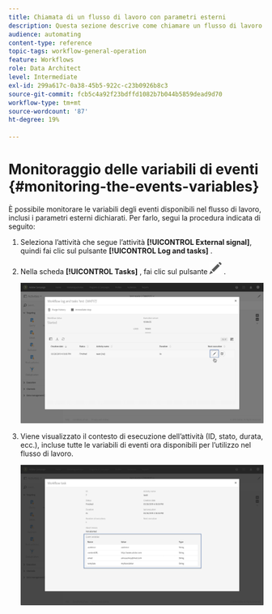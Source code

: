 ```yaml
---
title: Chiamata di un flusso di lavoro con parametri esterni
description: Questa sezione descrive come chiamare un flusso di lavoro con parametri esterni.
audience: automating
content-type: reference
topic-tags: workflow-general-operation
feature: Workflows
role: Data Architect
level: Intermediate
exl-id: 299a617c-0a38-45b5-922c-c23b0926b8c3
source-git-commit: fcb5c4a92f23bdffd1082b7b044b5859dead9d70
workflow-type: tm+mt
source-wordcount: '87'
ht-degree: 19%

---
```


# Monitoraggio delle variabili di eventi {#monitoring-the-events-variables}

È possibile monitorare le variabili degli eventi disponibili nel flusso di lavoro, inclusi i parametri esterni dichiarati. Per farlo, segui la procedura indicata di seguito:

1. Seleziona l’attività che segue l’attività **[!UICONTROL External signal]**, quindi fai clic sul pulsante **[!UICONTROL Log and tasks]** .
1. Nella scheda **[!UICONTROL Tasks]** , fai clic sul pulsante ![](assets/edit_darkgrey-24px.png) .

   ![](assets/extsignal_monitoring_2.png)

1. Viene visualizzato il contesto di esecuzione dell’attività (ID, stato, durata, ecc.), incluse tutte le variabili di eventi ora disponibili per l’utilizzo nel flusso di lavoro.

   ![](assets/extsignal_monitoring_3.png)
